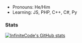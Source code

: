 - Pronouns: He/Him
- Learning: JS, PHP, C++, C#, Py

### Stats
[![InfiniteCode's GitHub stats](https://github-readme-stats.vercel.app/api?username=InfiniteCod3)](https://github.com/anuraghazra/github-readme-stats)



